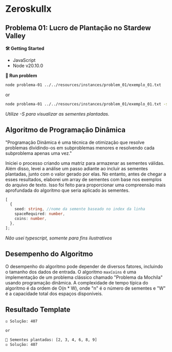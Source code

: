 # Zeroskullx

## Problema 01: Lucro de Plantação no Stardew Valley

**🛠 Getting Started**

- JavaScript
- Node v20.10.0

**🚀 Run problem**

```bash
node problema-01 ../../resources/instances/problem_01/exemplo_01.txt
```

or

```bash
node problema-01 ../../resources/instances/problem_01/exemplo_01.txt -s
```

_Utilize -S para visualizar as sementes plantadas._

## Algoritmo de Programação Dinâmica

"Programação Dinâmica é uma técnica de otimização que resolve problemas dividindo-os em subproblemas menores e resolvendo cada subproblema apenas uma vez."

Iniciei o processo criando uma matriz para armazenar as sementes válidas. Além disso, levei a análise um passo adiante ao incluir as sementes plantadas, junto com o valor gerado por elas. No entanto, antes de chegar a esses resultados, elaborei um array de sementes com base nos exemplos do arquivo de texto. Isso foi feito para proporcionar uma compreensão mais aprofundada do algoritmo que seria aplicado às sementes.

```typescript
[
  {
    seed: string, //nome da semente baseado no index da linha
    spaceRequired: number,
    coins: number,
  },
];
```

_Não usei typescript, somente para fins ilustrativos_

## Desempenho do Algoritmo

O desempenho do algoritmo pode depender de diversos fatores, incluindo o tamanho dos dados de entrada. O algoritmo `maxCoins` é uma implementação de um problema clássico chamado "Problema da Mochila" usando programação dinâmica. A complexidade de tempo típica do algoritmo é da ordem de O(n \* W), onde "n" é o número de sementes e "W" é a capacidade total dos espaços disponíveis.

## Resultado Template

```bash
◽ Solução: 407

or

🌱 Sementes plantadas: [2, 3, 4, 6, 8, 9]
◽ Solução: 407
```
